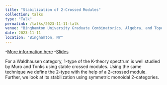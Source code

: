 ```yaml
---
title: "Stabilization of 2-Crossed Modules"
collection: talks
type: "Talk"
permalink: /talks/2023-11-11-talk
venue: "Binghamton University Graduate Combinatorics, Algebra, and Topology Conference 2023"
date: 2023-11-11
location: "Binghamton, NY"
---
```


-[More information here](https://seminars.math.binghamton.edu/BUGCAT/index.html) -[Slides](https://drive.google.com/file/d/1zFkdMLL2ow7XEBFY144VdUviXaXGIJ6t/view)

For a Waldhausen category, 1-type of the K-theory spectrum is well studied by Muro and Tonks using stable crossed
modules. Using the same technique we define the 2-type with the help of a 2-crossed module. Further, we look at
its stabilization using symmetric monoidal 2-categories.
